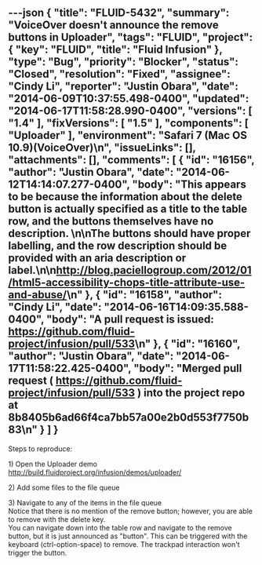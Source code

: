 ---json
{
  "title": "FLUID-5432",
  "summary": "VoiceOver doesn't announce the remove buttons in Uploader",
  "tags": "FLUID",
  "project": {
    "key": "FLUID",
    "title": "Fluid Infusion"
  },
  "type": "Bug",
  "priority": "Blocker",
  "status": "Closed",
  "resolution": "Fixed",
  "assignee": "Cindy Li",
  "reporter": "Justin Obara",
  "date": "2014-06-09T10:37:55.498-0400",
  "updated": "2014-06-17T11:58:28.990-0400",
  "versions": [
    "1.4"
  ],
  "fixVersions": [
    "1.5"
  ],
  "components": [
    "Uploader"
  ],
  "environment": "Safari 7 (Mac OS 10.9)(VoiceOver)\n",
  "issueLinks": [],
  "attachments": [],
  "comments": [
    {
      "id": "16156",
      "author": "Justin Obara",
      "date": "2014-06-12T14:14:07.277-0400",
      "body": "This appears to be because the information about the delete button is actually specified as a title to the table row, and the buttons themselves have no description.&#x20;\n\nThe buttons should have proper labelling, and the row description should be provided with an aria description or label.\n\n<http://blog.paciellogroup.com/2012/01/html5-accessibility-chops-title-attribute-use-and-abuse/>\n"
    },
    {
      "id": "16158",
      "author": "Cindy Li",
      "date": "2014-06-16T14:09:35.588-0400",
      "body": "A pull request is issued: <https://github.com/fluid-project/infusion/pull/533>\n"
    },
    {
      "id": "16160",
      "author": "Justin Obara",
      "date": "2014-06-17T11:58:22.425-0400",
      "body": "Merged pull request ( <https://github.com/fluid-project/infusion/pull/533> ) into the project repo at 8b8405b6ad66f4ca7bb57a00e2b0d553f7750b83\n"
    }
  ]
}
---
Steps to reproduce:

1\) Open the Uploader demo\
<http://build.fluidproject.org/infusion/demos/uploader/>

2\) Add some files to the file queue

3\) Navigate to any of the items in the file queue\
Notice that there is no mention of the remove button; however, you are able to remove with the delete key.\
You can navigate down into the table row and navigate to the remove button, but it is just announced as "button". This can be triggered with the keyboard (ctrl-option-space) to remove. The trackpad interaction won't trigger the button.

        